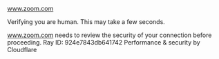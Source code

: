 www.zoom.com

Verifying you are human. This may take a few seconds.

www.zoom.com needs to review the security of your connection before proceeding.
Ray ID: 924e7843db641742
Performance & security by Cloudflare